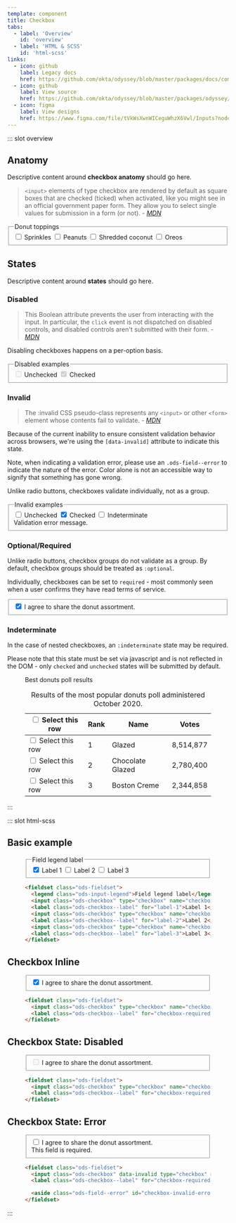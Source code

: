 ```yaml
---
template: component
title: Checkbox
tabs:
  - label: 'Overview'
    id: 'overview'
  - label: 'HTML & SCSS'
    id: 'html-scss'
links:
  - icon: github
    label: Legacy docs
    href: https://github.com/okta/odyssey/blob/master/packages/docs/components/checkbox.md
  - icon: github
    label: View source
    href: https://github.com/okta/odyssey/blob/master/packages/odyssey/src/scss/components/_checkbox.scss
  - icon: figma
    label: View designs
    href: https://www.figma.com/file/tVkWsXwnWICeguWhzX6Vwl/Inputs?node-id=476%3A3490
---
```


::: slot overview

## Anatomy

<div class="docskit--desc fpo">

Descriptive content around **checkbox anatomy** should go here.

</div>

<Anatomy img="/images/fpo.svg" />


<div class="docskit--desc">

<div class="fpo">

> `<input>` elements of type checkbox are rendered by default as square boxes that are checked (ticked) when activated, like you might see in an official government paper form. They allow you to select single values for submission in a form (or not). - <cite><a href='https://developer.mozilla.org/en-US/docs/Web/HTML/Element/input/checkbox'>MDN</a></cite>

</div>

</div>

<Example>
  <div>
    <fieldset class="ods-fieldset">
      <legend class="ods-input-legend">Donut toppings</legend>
      <input class="ods-checkbox" type="checkbox" name="checkbox" id="example-2" value="example-2">
      <label class="ods-checkbox--label" for="example-2">Sprinkles</label>
      <input class="ods-checkbox" type="checkbox" name="checkbox" id="example-3" value="example-3">
      <label class="ods-checkbox--label" for="example-3">Peanuts</label>
      <input class="ods-checkbox" type="checkbox" name="checkbox" id="example-3" value="example-3">
      <label class="ods-checkbox--label" for="example-3">Shredded coconut</label>
      <input class="ods-checkbox" type="checkbox" name="checkbox" id="example-3" value="example-3">
      <label class="ods-checkbox--label" for="example-3">Oreos</label>
    </fieldset>
  </div>
</Example>

## States

<div class="docskit--desc fpo">

Descriptive content around **states** should go here.

</div>

### Disabled

<div class="docskit--desc">

> This Boolean attribute prevents the user from interacting with the input. In particular, the `click` event is not dispatched on disabled controls, and disabled controls aren't submitted with their form. - <cite><a href='https://developer.mozilla.org/en-US/docs/Web/HTML/Element/input#attr-disabled'>MDN</a></cite>

Disabling checkboxes happens on a per-option basis.

</div>

<Example>
  <fieldset class="ods-fieldset">
    <legend class="ods-input-legend">Disabled examples</legend>
    <input class="ods-checkbox" type="checkbox" name="checkbox" id="example-0" value="example-0" disabled>
    <label class="ods-checkbox--label" for="example-0">Unchecked</label>
    <input checked class="ods-checkbox" type="checkbox" name="checkbox" id="example-1" value="example-1" disabled>
    <label class="ods-checkbox--label" for="example-1">Checked</label>
  </fieldset>
</Example>

### Invalid

<div class="docskit--desc">

>The :invalid CSS pseudo-class represents any `<input>` or other `<form>` element whose contents fail to validate. - <cite><a href='https://developer.mozilla.org/en-US/docs/Web/CSS/:invalid'>MDN</a></cite>

Because of the current inability to ensure consistent validation behavior across browsers, we're using the `[data-invalid]` attribute to indicate this state.

Note, when indicating a validation error, please use an `.ods-field--error` to indicate the nature of the error. Color alone is not an accessible way to signify that something has gone wrong.

Unlike radio buttons, checkboxes validate individually, not as a group.

</div>

<Example>
  <fieldset class="ods-fieldset">
    <legend class="ods-input-legend">Invalid examples</legend>
    <input class="ods-checkbox" type="checkbox" name="checkbox" id="example-0" value="example-0" data-invalid>
    <label class="ods-checkbox--label" for="example-0">Unchecked</label>
    <input checked class="ods-checkbox" type="checkbox" name="checkbox" id="example-1" value="example-1" data-invalid>
    <label class="ods-checkbox--label" for="example-1">Checked</label>
    <input class="ods-checkbox" type="checkbox" name="checkbox" id="example-1" value="example-1" data-invalid data-example-indeterminate>
    <label class="ods-checkbox--label" for="example-1">Indeterminate</label>
    <aside class="ods-field--error" id="checkbox-invalid-error">Validation error message.</aside>
  </fieldset>
</Example>

### Optional/Required

<div class="docskit--desc">

Unlike radio buttons, checkbox groups do not validate as a group. By default, checkbox groups should be treated as `:optional`.

Individually, checkboxes can be set to `required` - most commonly seen when a user confirms they have read terms of service.

</div>

<Example>
  <fieldset class="ods-fieldset">
    <input class="ods-checkbox" type="checkbox" name="checkbox-required" id="checkbox-required" value="terms-accepted" checked required>
    <label class="ods-checkbox--label" for="checkbox-required">I agree to share the donut assortment.</label>
  </fieldset>
</Example>

### Indeterminate

<div class="docskit--desc">

In the case of nested checkboxes, an `:indeterminate` state may be required.

Please note that this state must be set via javascript and is not reflected in the DOM - only `checked` and `unchecked` states will be submitted by default.

</div>

<Example>
<div>

<figure class="ods-table--figure">
  <figcaption class="ods-table--figcaption">
    Best donuts poll results
  </figcaption>
  <table class="ods-table">
    <caption>Results of the most popular donuts poll administered October 2020.</caption>
    <thead>
      <tr>
        <th scope="column" class="is-ods-table-checkbox">
          <input class="ods-checkbox" type="checkbox" name="row[all]" data-example-indeterminate value="check-all">
          <label class="ods-checkbox--label" for="checkbox-all">
            <span class="u-visually-hidden">Select this row</span>
          </label>
        </th>
        <th scope="column" class="is-ods-table-num">Rank</th>
        <th scope="column">Name</th>
        <th scope="column">Votes</th>
      </tr>
    </thead>
    <tbody>
      <tr>
        <td class="is-ods-table-checkbox">
          <input class="ods-checkbox" type="checkbox" name="row[0]" id="checkbox-0" value="check-0">
          <label class="ods-checkbox--label" for="checkbox-0">
            <span class="u-visually-hidden">Select this row</span>
          </label>
        </td>
        <td class="is-ods-table-num">1</td>
        <td>Glazed</td>
        <td class="is-ods-table-num">8,514,877</td>
      </tr>
      <tr>
        <td class="is-ods-table-checkbox">
          <input class="ods-checkbox" type="checkbox" name="row[1]" id="checkbox-1" value="check-1">
          <label class="ods-checkbox--label" for="checkbox-1">
            <span class="u-visually-hidden">Select this row</span>
          </label>
        </td>
        <td class="is-ods-table-num">2</td>
        <td>Chocolate Glazed</td>
        <td class="is-ods-table-num">2,780,400</td>
      </tr>
      <tr>
        <td class="is-ods-table-checkbox">
          <input class="ods-checkbox" type="checkbox" name="row[2]" id="checkbox-2" value="check-2">
          <label class="ods-checkbox--label" for="checkbox-2">
            <span class="u-visually-hidden">Select this row</span>
          </label>
        </td>
        <td class="is-ods-table-num">3</td>
        <td>Boston Creme</td>
        <td class="is-ods-table-num">2,344,858</td>
      </tr>
    </tbody>
  </table>
</figure>
</div>
</Example>

<script>
export default {
  mounted () { 
    let checkbox = this.$el.querySelectorAll("[data-example-indeterminate]");

    checkbox.forEach((input) => {
      input.indeterminate = true;
    })
  }
}
</script>

:::

::: slot html-scss

## Basic example

<figure class="odo-example">
  <div class="odo-example--rendered">
    <fieldset class="ods-fieldset">
      <legend class="ods-input-legend">Field legend label</legend>
      <input class="ods-checkbox" type="checkbox" name="checkbox" id="label-1" value="value-1" checked>
      <label class="ods-checkbox--label" for="label-1">Label 1</label>
      <input class="ods-checkbox" type="checkbox" name="checkbox" id="label-2" value="value-2">
      <label class="ods-checkbox--label" for="label-2">Label 2</label>
      <input class="ods-checkbox" type="checkbox" name="checkbox" id="label-3" value="value-3">
      <label class="ods-checkbox--label" for="label-3">Label 3</label>
    </fieldset>
  </div>

  ```html
  <fieldset class="ods-fieldset">
    <legend class="ods-input-legend">Field legend label</legend>
    <input class="ods-checkbox" type="checkbox" name="checkbox" id="label-1" value="value-1" checked>
    <label class="ods-checkbox--label" for="label-1">Label 1</label>
    <input class="ods-checkbox" type="checkbox" name="checkbox" id="label-2" value="value-2">
    <label class="ods-checkbox--label" for="label-2">Label 2</label>
    <input class="ods-checkbox" type="checkbox" name="checkbox" id="label-3" value="value-3">
    <label class="ods-checkbox--label" for="label-3">Label 3</label>
  </fieldset>
  ```

</figure>

## <span class="u-visually-hidden">Checkbox</span> Inline

<figure class="odo-example">
  <div class="odo-example--rendered">
    <fieldset class="ods-fieldset">
      <input class="ods-checkbox" type="checkbox" name="checkbox-required" id="checkbox-required" value="terms-accepted" checked required>
      <label class="ods-checkbox--label" for="checkbox-required">I agree to share the donut assortment.</label>
    </fieldset>
  </div>

  ```html
  <fieldset class="ods-fieldset">
    <input class="ods-checkbox" type="checkbox" name="checkbox-required" id="checkbox-required" value="terms-accepted" checked required>
    <label class="ods-checkbox--label" for="checkbox-required">I agree to share the donut assortment.</label>
  </fieldset>
  ```
</figure>

## <span class="u-visually-hidden">Checkbox</span> State: Disabled

<figure class="odo-example">
  <div class="odo-example--rendered">
    <fieldset class="ods-fieldset">
      <input class="ods-checkbox" type="checkbox" name="checkbox-required" id="checkbox-required" value="terms-accepted" disabled>
      <label class="ods-checkbox--label" for="checkbox-required">I agree to share the donut assortment.</label>
    </fieldset>
  </div>

  ```html
  <fieldset class="ods-fieldset">
    <input class="ods-checkbox" type="checkbox" name="checkbox-required" id="checkbox-required" value="terms-accepted" disabled>
    <label class="ods-checkbox--label" for="checkbox-required">I agree to share the donut assortment.</label>
  </fieldset>
  ```
</figure>

## <span class="u-visually-hidden">Checkbox</span> State: Error

<figure class="odo-example">
  <div class="odo-example--rendered">
    <fieldset class="ods-fieldset">
    <input class="ods-checkbox" data-invalid type="checkbox" name="checkbox-required" id="checkbox-required" value="terms-accepted" required>
      <label class="ods-checkbox--label" for="checkbox-required">I agree to share the donut assortment.</label>
      <aside class="ods-field--error" id="checkbox-invalid-error">This field is required.</aside>
    </fieldset>
  </div>

  ```html
  <fieldset class="ods-fieldset">
    <input class="ods-checkbox" data-invalid type="checkbox" name="checkbox-required" id="checkbox-required" value="terms-accepted" required>
    <label class="ods-checkbox--label" for="checkbox-required">I agree to share the donut assortment.</label>

    <aside class="ods-field--error" id="checkbox-invalid-error">This field is required.</aside>
  </fieldset>
  ```
</figure>

:::
